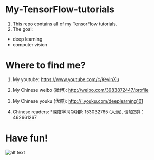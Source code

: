 # My-TensorFlow-tutorials
1. This repo contains all of my TensorFlow tutorials.
2. The goal:
  - deep learning
  - computer vision
  
# Where to find me?

1. My youtube: https://www.youtube.com/c/KevinXu
2. My Chinese weibo (微博): http://weibo.com/3983872447/profile
3. My Chinese youku (优酷): http://i.youku.com/deeplearning101

4. Chinese readers:
   *深度学习QQ群: 153032765 (人满),  请加2群：462661267


# Have fun!
![alt text](https://github.com/kevin28520/My-TensorFlow-tutorials/blob/master/01%20cats%20vs%20dogs/images/starry%20night%20dd3.jpg)

